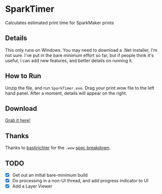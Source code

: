 # SparkTimer

Calculates estimated print time for SparkMaker prints

## Details
This only runs on Windows. You may need to download a .Net installer, I'm not sure. I've put in the bare minimum effort so far, but if people think it's useful, I can add new features, and better details on running it.

## How to Run 
Unzip the file, and run `SparkTimer.exe`. Drag your print.wow file to the left hand panel. After a moment, details will appear on the right.

## Download

[Grab it here!](https://github.com/keyz182/SparkTimer/releases)

## Thanks
Thanks to [bastirichter](https://github.com/bastirichter) for the `.wow` [spec breakdown](https://github.com/bastirichter/Sparkmaker/).

## TODO
- [x] Get out an initial bare-minimum build
- [x] Do processing in a non-UI thread, and add progress indicator to UI
- [x] Add a Layer Viewer
